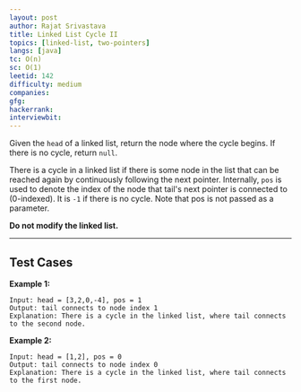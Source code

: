 ```yaml
---
layout: post
author: Rajat Srivastava
title: Linked List Cycle II
topics: [linked-list, two-pointers]
langs: [java]
tc: O(n)
sc: O(1)
leetid: 142
difficulty: medium
companies: 
gfg: 
hackerrank: 
interviewbit: 
---
```


Given the `head` of a linked list, return the node where the cycle begins. If there is no cycle, return `null`.

There is a cycle in a linked list if there is some node in the list that can be reached again by continuously following the next pointer. 
Internally, `pos` is used to denote the index of the node that tail's next pointer is connected to (0-indexed). 
It is `-1` if there is no cycle. Note that pos is not passed as a parameter.

**Do not modify the linked list.**

---

## Test Cases

**Example 1:** 
```
Input: head = [3,2,0,-4], pos = 1
Output: tail connects to node index 1
Explanation: There is a cycle in the linked list, where tail connects to the second node.
```

**Example 2:** 
```
Input: head = [1,2], pos = 0
Output: tail connects to node index 0
Explanation: There is a cycle in the linked list, where tail connects to the first node.
```